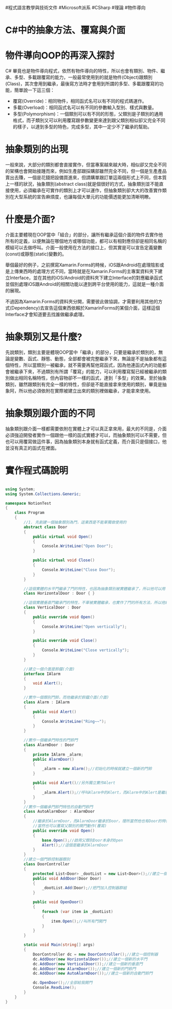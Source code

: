 #程式語言教學與技術文件 #Microsoft派系 #CSharp #理論 #物件導向
# C#中的抽象方法、覆寫與介面

# 物件導向OOP的再深入探討

C# 畢竟也是物件導向程式，依然有物件導向的特性，所以也會有類別、物件、繼承、多型、多載跟覆寫的能力，一般最常使用到的就是物件(Object)跟類別(Class)，其次會用到繼承，最後寫方法時才會用到所謂的多型、多載跟覆寫的功能，簡單說一下這三個：

- 覆寫(Override)：相同物件，相同函式名可以有不同的程式碼運作。
- 多載(Overload)：相同函式名可以有不同的參數輸入型別、樣式與數量。
- 多型(Polymorphism)：一個類別可以有不同的形態，父類別是子類別的通用格式，而子類別又可以利用覆寫跟參數變更來達到跟父類別相似卻又完全不同的樣子，以達到多型的特色，完成多型，其中一定少不了繼承的幫助。

# 抽象類別的出現

一般來說，大部分的類別都會直接實作，但當專案越來越大時，相似卻又完全不同的架構也會開始接踵而來，例如生產部跟採購部雖然完全不同，但一個是生產產品賣出去賺，一個是花錢把設備買進來，但請購單跟訂單這兩個形式上不同，但本質上一樣的狀況，抽象類別(abstract class)就是個很好的方式，抽象類別並不能直接使用，必須繼承在可實作的類別上才可以運作，但抽象類別卻大大的改善實作類別在大型系統的宣告麻煩度，也讓每個大單元的功能價透能更加清晰明瞭。

# 什麼是介面?

介面主要體現在OOP當中「組合」的部分，讓所有繼承這個介面的物件去實作他所有的定義，以便無論在哪個地方或哪個功能，都可以有相對應但卻是相同名稱的模組可以去做呼叫。介面一般使用在方法的接口上，但其實是可以宣告定義變數(const)或靜態(static)變數的。

舉個最好的例子，之前撰寫Xamarin.Forms的時候，iOS跟Android在處理陰影或是上傳東西時的處理方式不同，當時就是在Xamarin.Forms的主專案資料夾下建立Interface，並在其他的iOS/Android的資料夾下建立Interface的對應繼承函式並個別處理iOS跟Android的相關功能以達到跨平台使用的能力，這就是一種介面的展現。

不過因為Xamarin.Forms的資料夾分開，需要彼此做協調，才需要利用其他的方式(Dependency)去宣告這個東西依賴於XamarinForms的某個介面，這樣這個Interface才會知道要去找誰做繼承處理。

# 抽象類別又是什麼?

先說類別，類別主要是體現OOP當中「繼承」的部分，只要是繼承於類別的，無論是變數、函式、靜態、動態，全部都會被完整繼承下來，無論是不是抽象都有這個特性，所以當類別一被繼承，就不需要再幫他寫函式，因為他連函式內的功能都會被繼承下來，不過類別有所謂「覆寫」的能力，可以利用覆寫幫已經被繼承的類別做出相同名稱特性，但內容物卻不一樣的函式，達到「多型」的效果。至於抽象類別，雖然跟類別有完全一樣的特性，但卻是不能直接拿來使用的類別，畢竟是抽象阿，所以他必須依附在實際被建立出來的類別裡做繼承，才能拿來使用。

# 抽象類別跟介面的不同

抽象類別跟介面一樣都需要依附在實體上才可以真正拿來用，最大的不同是，介面必須強迫開發者實作一個跟他一樣的函式實體才可以，而抽象類別可以不需要，但也可以用覆寫做這件事，因為抽象類別本身就有函式定義，而介面只是個接口，他並沒有真正的函式在裡面。

# 實作程式碼說明

```csharp

using System;
using System.Collections.Generic;

namespace NotionTest
{
    class Program
    {
        //1. 先創建一個抽象類別為門，這東西是不能單獨做使用的
        abstract class Door
        {
            public virtual void Open()
            {
                Console.WriteLine("Open Door");
            }

            public virtual void Close()
            {
                Console.WriteLine("Close Door");
            }
        }

        //這個實體的水平門繼承了門的特性，也因為抽象類別被實體繼承了，所以他可以用
        class HorizontalDoor : Door { }

        //這個實體垂直門繼承門的特性，不單被實體繼承，也實作了門的所有方法，所以他繼承了門的特性，還擁有跟門完全不同的行為(多型)
        class VerticalDoor : Door
        {
            public override void Open()
            {
                Console.WriteLine("Open vertically");
            }

            public override void Close()
            {
                Console.WriteLine("Close vertically");
            }
        }

        //建立一個介面是鈴鐺(介面)
        interface IAlarm
        {
            void Alert();
        }

        //實作一個類別門鈴，而他繼承於鈴鐺介面(介面)
        class Alarm : IAlarm
        {
            public void Alert()
            {
                Console.WriteLine("Ring~~");
            }
        }

        //實作一個繼承門特性的門鈴門
        class AlarmDoor : Door
        {
            private IAlarm _alarm;
            public AlarmDoor()
            {
                _alarm = new Alarm();//初始化的時候就建立一個新的門鈴
            }

            public void Alert()//另外獨立實作Alert
            {
                _alarm.Alert();//呼叫Alarm中的Alert，而Alarm中的Alert是繼承於Interface的IAlarm
            }
        }
        //實作一個繼承門鈴門特性的自動門鈴門
        class AutoAlarmDoor : AlarmDoor
        {
            //繼承於AlarmDoor，而AlarmDoor繼承於Door，理所當然他也有Door的特性，所以可以開啟Door
            //當然也可以覆寫父類別的開門動作(覆寫)
            public override void Open()
            {
                base.Open();//啟用父類別Door本身的Open
                Alert();//這個是繼承於AlarmDoor
            }
        }
        //建立一個門鈴控制器類別
        class DoorController
        {
            protected List<Door> _dootList = new List<Door>();//建立一個門List
            public void AddDoor(Door Door)
            {
                _dootList.Add(Door);//把門加入控制器群組
            }

            public void OpenDoor()
            {
                foreach (var item in _dootList)
                {
                    item.Open();//叫所有門開門
                }
            }
        }

        static void Main(string[] args)
        {
            DoorController dc = new DoorController();//建立一個控制器
            dc.AddDoor(new HorizontalDoor());//建立一個新的水平門
            dc.AddDoor(new VerticalDoor());//建立一個新的垂直門
            dc.AddDoor(new AlarmDoor());//建立一個新的門鈴門
            dc.AddDoor(new AutoAlarmDoor());//建立一個新的自動門鈴門

            dc.OpenDoor();//全部給我開門
            Console.ReadLine();
        }
    }
}

```